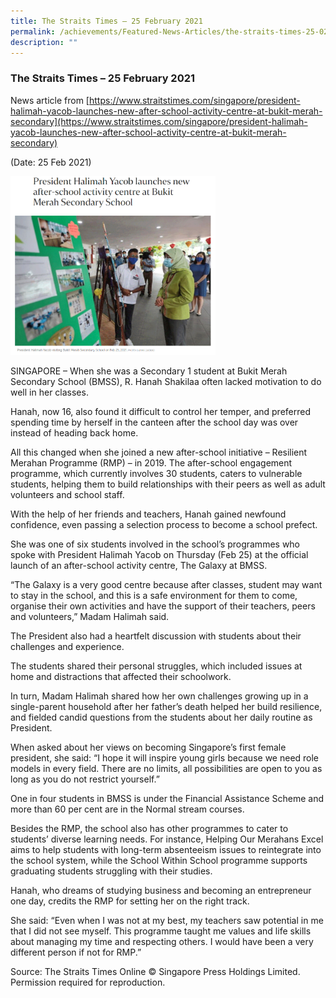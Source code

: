 ```yaml
---
title: The Straits Times — 25 February 2021
permalink: /achievements/Featured-News-Articles/the-straits-times-25-02-2021/
description: ""
---
```



### The Straits Times – 25 February 2021

News article from [https://www.straitstimes.com/singapore/president-halimah-yacob-launches-new-after-school-activity-centre-at-bukit-merah-secondary](https://www.straitstimes.com/singapore/president-halimah-yacob-launches-new-after-school-activity-centre-at-bukit-merah-secondary)

(Date: 25 Feb 2021)

<p><a href="https://www.straitstimes.com/singapore/president-halimah-yacob-launches-new-after-school-activity-centre-at-bukit-merah-secondary"><img style="width:65%" src="/images/news5.png"></a></p>  


SINGAPORE – When she was a Secondary 1 student at Bukit Merah Secondary School (BMSS), R. Hanah Shakilaa often lacked motivation to do well in her classes.

Hanah, now 16, also found it difficult to control her temper, and preferred spending time by herself in the canteen after the school day was over instead of heading back home.

All this changed when she joined a new after-school initiative – Resilient Merahan Programme (RMP) – in 2019. The after-school engagement programme, which currently involves 30 students, caters to vulnerable students, helping them to build relationships with their peers as well as adult volunteers and school staff.

With the help of her friends and teachers, Hanah gained newfound confidence, even passing a selection process to become a school prefect.

She was one of six students involved in the school’s programmes who spoke with President Halimah Yacob on Thursday (Feb 25) at the official launch of an after-school activity centre, The Galaxy at BMSS.

“The Galaxy is a very good centre because after classes, student may want to stay in the school, and this is a safe environment for them to come, organise their own activities and have the support of their teachers, peers and volunteers,” Madam Halimah said.

The President also had a heartfelt discussion with students about their challenges and experience.

The students shared their personal struggles, which included issues at home and distractions that affected their schoolwork.

In turn, Madam Halimah shared how her own challenges growing up in a single-parent household after her father’s death helped her build resilience, and fielded candid questions from the students about her daily routine as President.

When asked about her views on becoming Singapore’s first female president, she said: “I hope it will inspire young girls because we need role models in every field. There are no limits, all possibilities are open to you as long as you do not restrict yourself.”

One in four students in BMSS is under the Financial Assistance Scheme and more than 60 per cent are in the Normal stream courses.

Besides the RMP, the school also has other programmes to cater to students’ diverse learning needs. For instance, Helping Our Merahans Excel aims to help students with long-term absenteeism issues to reintegrate into the school system, while the School Within School programme supports graduating students struggling with their studies.

Hanah, who dreams of studying business and becoming an entrepreneur one day, credits the RMP for setting her on the right track.

She said: “Even when I was not at my best, my teachers saw potential in me that I did not see myself. This programme taught me values and life skills about managing my time and respecting others. I would have been a very different person if not for RMP.”

Source: The Straits Times Online © Singapore Press Holdings Limited. Permission required for reproduction.